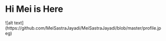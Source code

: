 <h1>Hi Mei is Here</h1>
![alt text](https://github.com/MeiSastraJayadi/MeiSastraJayadi/blob/master/profile.jpeg)
